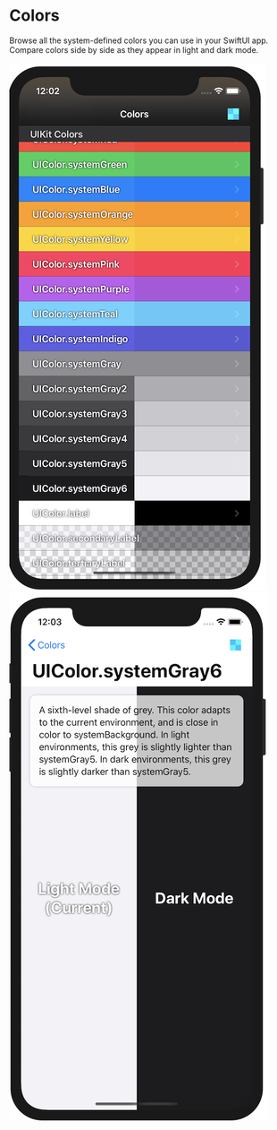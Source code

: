 # Colors
Browse all the system-defined colors you can use in your SwiftUI app. Compare colors side by side as they appear in light and dark mode.

![](screenshot.png) ![](screenshot2.png)